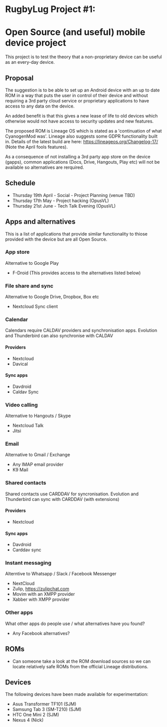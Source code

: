 # RugbyLug Project #1:
# Open Source (and useful) mobile device project

This project is to test the theory that a non-proprietary device can be useful as an every-day device.

## Proposal
The suggestion is to be able to set up an Android device with an up to date ROM in a way that puts the user in control of their device and without requiring a 3rd party cloud service or proprietary applications to have access to any data on the device.

An added benefit is that this gives a new lease of life to old devices which otherwise would not have access to security updates and new features.

The proposed ROM is Lineage OS which is stated as a 'continuation of what CyanogenMod was'. Lineage also suggests some GDPR functionality built in. Details of the latest build are here: https://lineageos.org/Changelog-17/ (Note the April fools features).

As a consequence of not installing a 3rd party app store on the device (gapps), common applications (Docs, Drive, Hangouts, Play etc) will not be available so alternatives are rerquired.

## Schedule

- Thursday 19th April - Social - Project Planning (venue TBD)
- Thursday 17th May - Project hacking (OpusVL)
- Thursday 21st June - Tech Talk Evening (OpusVL)

## Apps and alternatives

This is a list of applications that provide similar functionality to thiose provided with the device but are all Open Source.

### App store

Alternative to Google Play

- F-Droid (This provides access to the alternatives listed below)

### File share and sync

Alternative to Google Drive, Dropbox, Box etc

- Nextcloud Sync client

### Calendar

Calendars require CALDAV providers and synchronisation apps. Evolution and Thunderbird can also synchronise with CALDAV

#### Providers

- Nextcloud
- Davical

#### Sync apps

- Davdroid
- Caldav Sync

### Video calling

Alternative to Hangouts / Skype

- Nextcloud Talk 
- Jitsi

### Email
Alternative to Gmail / Exchange

- Any IMAP email provider
- K9 Mail

### Shared contacts

Shared contacts use CARDDAV for syncronisation. Evolution and Thunderbird can sync with CARDDAV (with extensions)

#### Providers

- Nextcloud

#### Sync apps

- Davdroid
- Carddav sync

### Instant messaging

Alterntive to Whatsapp / Slack / Facebook Messenger

- NextCloud 
- Zulip, https://zulipchat.com
- Movim with an XMPP provider
- Xabber with XMPP provider

### Other apps

What other apps do people use / what alternatives have you found?
- Any Facebook alternatives?

## ROMs

* Can someone take a look at the ROM download sources so we can locate relatively safe ROMs from the official Lineage distributions.

## Devices

The following devices have been made available for experimentation:
- Asus Transformer TF101 (SJM)
- Samsung Tab 3 (SM-T210) (SJM)
- HTC One Mini 2 (SJM)
- Nexus 4 (Nick)

